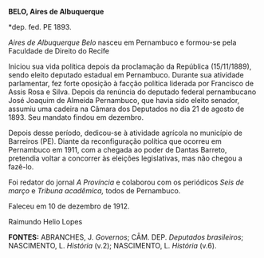 **BELO, Aires de Albuquerque**

\*dep. fed. PE 1893.

*Aires de Albuquerque Belo* nasceu em Pernambuco e formou-se pela
Faculdade de Direito do Recife

Iniciou sua vida política depois da proclamação da República
(15/11/1889), sendo eleito deputado estadual em Pernambuco. Durante sua
atividade parlamentar, fez forte oposição à facção política liderada por
Francisco de Assis Rosa e Silva. Depois da renúncia do deputado federal
pernambucano José Joaquim de Almeida Pernambuco, que havia sido eleito
senador, assumiu uma cadeira na Câmara dos Deputados no dia 21 de agosto
de 1893. Seu mandato findou em dezembro.

Depois desse período, dedicou-se à atividade agrícola no município de
Barreiros (PE). Diante da reconfiguração política que ocorreu em
Pernambuco em 1911, com a chegada ao poder de Dantas Barreto, pretendia
voltar a concorrer às eleições legislativas, mas não chegou a fazê-lo.

Foi redator do jornal *A Província* e colaborou com os periódicos *Seis
de março* e *Tribuna acadêmica,* todos de Pernambuco.

Faleceu em 10 de dezembro de 1912.

Raimundo Helio Lopes

**FONTES:** ABRANCHES, J. *Governos*; CÂM. DEP. *Deputados brasileiros*;
NASCIMENTO, L. *História* (v.2); NASCIMENTO, L. *História* (v.6).
